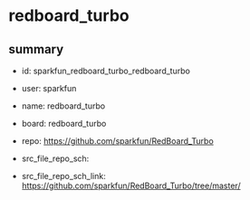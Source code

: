 # redboard_turbo
 
## summary 
* id: sparkfun_redboard_turbo_redboard_turbo
* user: sparkfun
* name: redboard_turbo
* board: redboard_turbo
* repo: https://github.com/sparkfun/RedBoard_Turbo



* src_file_repo_sch: 
* src_file_repo_sch_link: https://github.com/sparkfun/RedBoard_Turbo/tree/master/




